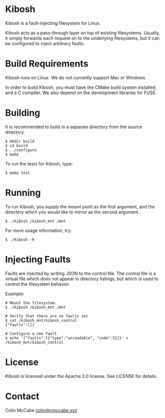 # Kibosh

Kibosh is a fault-injecting filesystem for Linux.

Kibosh acts as a pass-through layer on top of existing filesystems.  Usually,
it simply forwards each request on to the underlying filesystems, but it can be
configured to inject arbitrary faults.

# Build Requirements

Kibosh runs on Linux.  We do not currently support Mac or Windows.  

In order to build Kibosh, you must have the CMake build system installed, and a
C compiler.  We also depend on the development libraries for FUSE.

# Building

It is recommended to build in a separate directory from the source directory.

    $ mkdir build
    $ cd build
    $ ../configure
    $ make

To run the tests for Kibosh, type:

    $ make test

# Running

To run Kibosh, you supply the mount point as the first argument, and the
directory which you would like to mirror as the second argument.

    $ ./kibosh /kibosh_mnt /mnt

For more usage information, try:

    $ ./kibosh -h

# Injecting Faults

Faults are injected by writing JSON to the control file.  The control file is a
virtual file which does not appear in directory listings, but which is used to
control the filesystem behavior. 

Example:

    # Mount the filesystem.
    $ ./kibosh /kibosh_mnt /mnt

    # Verify that there are no faults set
    $ cat /kibosh_mnt/kibosh_control
    {"faults":[]}

    # Configure a new fault.
    $ echo '{"faults":[{"type":"unreadable", "code":5}]}' > /kibosh_mnt/kibosh_control

# License

Kibosh is licensed under the Apache 2.0 license.  See LICENSE for details.

# Contact

Colin McCabe <colin@cmccabe.xyz>

